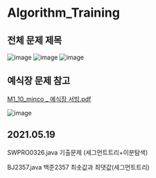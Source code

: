 # Algorithm_Training


전체 문제 제목
-----------------------------------------

![image](https://user-images.githubusercontent.com/24507556/137348677-75b63b7d-4b9d-4d6c-8337-a6967b7ee064.png)
![image](https://user-images.githubusercontent.com/24507556/137348700-8b92743d-8d21-4c48-a92f-e46a4ec6504b.png)
![image](https://user-images.githubusercontent.com/24507556/137348721-1dc51198-085e-444a-a6d3-d2491f9dffdc.png)


예식장 문제 참고
-----------------------------------------

[M1_10_minco _ 예식장 서빙.pdf](https://github.com/lianachoi/Algorithm_Training/files/6378384/M1_10_minco._.pdf)


![image](https://user-images.githubusercontent.com/24507556/116111500-ac1f6580-a6f1-11eb-98bc-05c54f479dad.png)




2021.05.19
-----------------------------------------

SWPRO0326.java
기출문제 (세그먼트트리+이분탐색)


BJ2357.java
백준2357 최솟값과 최댓값(세그먼트트리)


